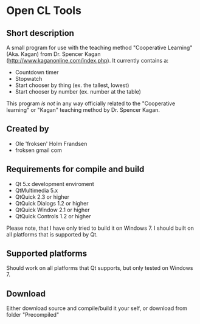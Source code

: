 Open CL Tools
=============

Short description
-------
A small program for use with the teaching method "Cooperative Learning" (Aka. Kagan) from Dr. Spencer Kagan (http://www.kaganonline.com/index.php).
It currently contains a:
* Countdown timer
* Stopwatch
* Start chooser by thing (ex. the tallest, lowest)
* Start chooser by number (ex. number at the table)

This program *is not* in any way officially related to the "Cooperative learning" or "Kagan" teaching method by Dr. Spencer Kagan.

Created by
-------
* Ole 'froksen' Holm Frandsen
* froksen gmail com

Requirements for compile and build
-------
* Qt 5.x development enviroment
* QtMultimedia 5.x
* QtQuick 2.3 or higher
* QtQuick Dialogs 1.2 or higher
* QtQuick Window 2.1 or higher
* QtQuick Controls 1.2 or higher

Please note, that I have only tried to build it on Windows 7. I should built on all platforms that is supported by Qt.

Supported platforms
-------
Should work on all platforms that Qt supports, but only tested on Windows 7. 

Download
-------
Either download source and compile/build it your self, or download from folder "Precompiled"
